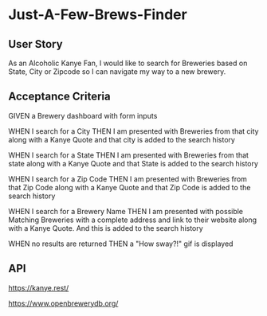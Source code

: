 # Just-A-Few-Brews-Finder

## User Story
As an Alcoholic Kanye Fan, I would like to search for Breweries based on State, City or Zipcode so I can navigate my way to a new brewery.

## Acceptance Criteria
GIVEN a Brewery dashboard with form inputs

WHEN I search for a City
THEN I am presented with Breweries from that city along with a Kanye Quote and that city is added to the search history

WHEN I search for a State
THEN I am presented with Breweries from that state along with a Kanye Quote and that State is added to the search history

WHEN I search for a Zip Code
THEN I am presented with Breweries from that Zip Code along with a Kanye Quote and that Zip Code is added to the search history

WHEN I search for a Brewery Name
THEN I am presented with possible Matching Breweries with a complete address and link to their website along with a Kanye Quote. And this is added to the search history

WHEN no results are returned
THEN a "How sway?!" gif is displayed

## API
https://kanye.rest/

https://www.openbrewerydb.org/